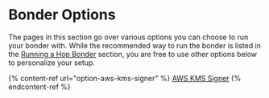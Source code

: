 # Bonder Options

The pages in this section go over various options you can choose to run your bonder with. While the recommended way to run the bonder is listed in the [Running a Hop Bonder](running-a-hop-bonder.md) section, you are free to use other options below to personalize your setup.


{% content-ref url="option-aws-kms-signer" %}
[AWS KMS Signer](option-aws-kms-signer)
{% endcontent-ref %}